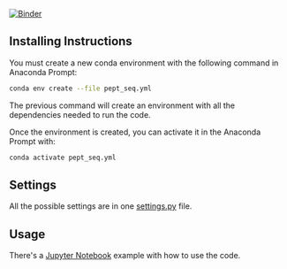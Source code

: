 [![Binder](https://mybinder.org/badge_logo.svg)](https://mybinder.org/v2/gh/ccaballeroh/peptides/HEAD?labpath=Example.ipynb)

## Installing Instructions

You must create a new conda environment with the following command in Anaconda Prompt:

```bash
conda env create --file pept_seq.yml
```

The previous command will create an environment with all the dependencies needed to run the code.

Once the environment is created, you can activate it in the Anaconda Prompt with:

```bash
conda activate pept_seq.yml
```

## Settings

All the possible settings are in one [settings.py](./src/settings.py) file.


## Usage

There's a [Jupyter Notebook](./Example.ipynb) example with how to use the code.